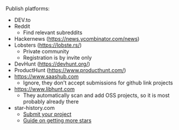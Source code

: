 Publish platforms:
- DEV.to
- Reddit
  - Find relevant subreddits
- Hackernews (https://news.ycombinator.com/news)
- Lobsters (https://lobste.rs/)
  - Private community
  - Registration is by invite only
- DevHunt (https://devhunt.org/)
- ProductHunt (https://www.producthunt.com/)
- https://www.saashub.com
  - Ignore, they don't accept submissions for github link projects
- https://www.libhunt.com
  - They automatically scan and add OSS projects, so it is most probably already there
- star-history.com
  - [Submit your project](https://star-history.com/blog/list-your-open-source-project)
  - [Guide on getting more stars](https://star-history.com/blog/playbook-for-more-github-stars)
